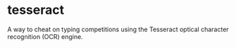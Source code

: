 # tesseract
A way to cheat on typing competitions using the Tesseract optical character recognition (OCR) engine.
